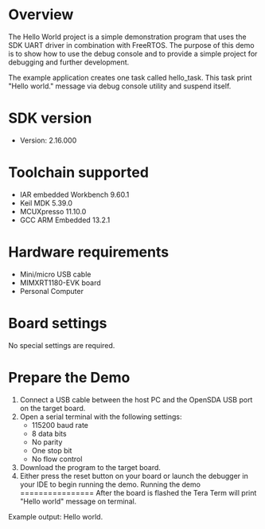 Overview
========
The Hello World project is a simple demonstration program that uses the SDK UART driver in
combination with FreeRTOS. The purpose of this demo is to show how to use the debug console and to
provide a simple project for debugging and further development.

The example application creates one task called hello_task. This task print "Hello world." message
via debug console utility and suspend itself.




SDK version
===========
- Version: 2.16.000

Toolchain supported
===================
- IAR embedded Workbench  9.60.1
- Keil MDK  5.39.0
- MCUXpresso  11.10.0
- GCC ARM Embedded  13.2.1

Hardware requirements
=====================
- Mini/micro USB cable
- MIMXRT1180-EVK board
- Personal Computer

Board settings
==============
No special settings are required.

Prepare the Demo
================
1.  Connect a USB cable between the host PC and the OpenSDA USB port on the target board. 
2.  Open a serial terminal with the following settings:
    - 115200 baud rate
    - 8 data bits
    - No parity
    - One stop bit
    - No flow control
3.  Download the program to the target board.
4.  Either press the reset button on your board or launch the debugger in your IDE to begin running the demo.
Running the demo
================
After the board is flashed the Tera Term will print "Hello world" message on terminal.

Example output:
Hello world.
